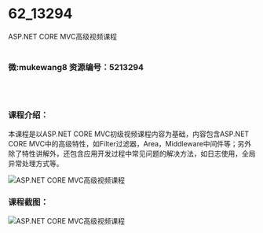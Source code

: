 # 62_13294
ASP.NET CORE MVC高级视频课程
<br/></br>
<h3>微:mukewang8 资源编号：5213294</h3>
<br/></br>
<h3>课程介绍：</h3>
<p>本课程是以<a title="查看与 ASP.NET CORE MVC 相关的文章" target="_blank">ASP.NET CORE MVC</a>初级视频课程内容为基础，内容包含<a title="查看与 ASP.NET CORE MVC 相关的文章" target="_blank">ASP.NET CORE MVC</a>中的高级特性，如Filter过滤器，Area，Middleware中间件等；另外除了特性讲解外，还包含应用开发过程中常见问题的解决方法，如日志使用，全局异常处理方式等。</p>
<p><img src="https://www.ko996.com/wp-content/uploads/img/2020/05/2-130-300x149.png" alt="ASP.NET CORE MVC高级视频课程"></p>
<div class="info-desc">
<h3>课程截图：</h3>
<p><img src="https://www.ko996.com/wp-content/uploads/img/2020/05/1-140.png" alt="ASP.NET CORE MVC高级视频课程"></p>


			
</div>
